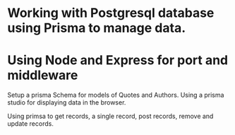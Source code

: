 # Working with Postgresql database using Prisma to manage data.
# Using Node and Express for port and middleware

Setup a prisma Schema for models of Quotes and Authors.
Using a prisma studio for displaying data in the browser.

Using primsa to get records, a single record, post records, remove and update records.